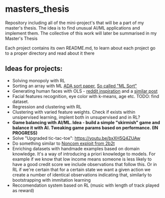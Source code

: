 # masters_thesis

Repository including all of the mini-project's that will be a part of my master's thesis. The idea is to find unusual AI/ML applications and implement them. The collective of this work will later be summarised in my Master's Thesis

Each project contains its own README.md, to learn about each project go to a proper directory and read about it there

## Ideas for projects:

- Solving monopoly with RL
- Sorting an array with ML [ADA sort paper](https://www.researchgate.net/publication/305362015_AdaSort_Adaptive_Sorting_using_Machine_Learning), [So called "ML Sort"](https://arxiv.org/abs/1805.04272)
- Generating human faces with OLS - [reddit inspiration](https://www.reddit.com/r/learnmachinelearning/comments/npojso/built_linear_regression_model_which_can_predict/?utm_medium=android_app&utm_source=share) and a [similar post](https://www.reddit.com/r/artificial/comments/ozsdju/generate_new_images_from_any_userbased_inputs_say/?utm_medium=android_app&utm_source=share)
- Facial features recognition, eye color with k-means, age etc. TODO: find dataset.
- Regression and clustering with RL
- Clustering with varied feature weights. Check if exists within unsipervised learning, implent both in unsupervised and in RL?
- **Game balancing with AI/ML. Idea - build a simple "skirmish" game and balance it with AI. Tweaking game params based on performance. (IN PROGRESS)**
- Solve "Upgraded tic-tac-toe": https://youtu.be/bxXH5Q4ZUAw
- Do something similar to [Noncom exploit from 2b2t](https://github.com/nerdsinspace/nocom-explanation/blob/main/README.md)
- Enriching datasets with handmade examples based on domain knowledge. It's a way of introducing a priori knowledge to models. For example if we know that low income means someone is less likely to have a good credit score we include observations that follow this. Or in RL if we're certain that for a certain state we want a given action we create a number of identical observations indicating that, similarly to bootstrapping with immitation learning
- Reccomendation system based on RL (music with length of track played as reward)
